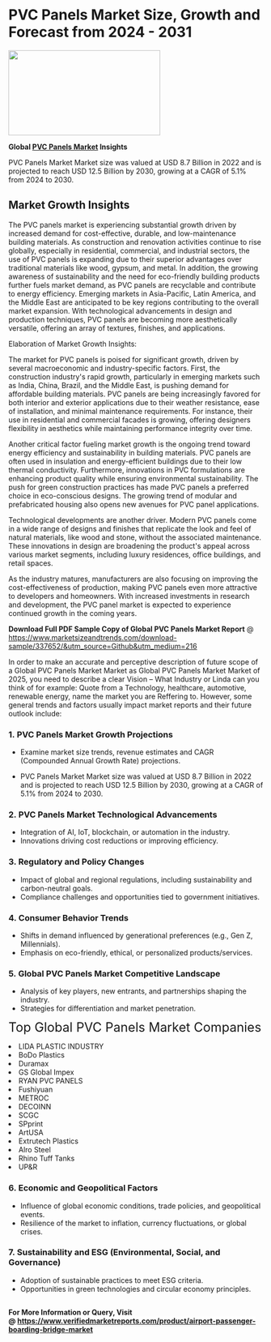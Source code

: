 <H1>PVC Panels Market Size, Growth and Forecast from 2024 - 2031</H1><img class="aligncenter size-medium wp-image-584254" src="https://thirdeyenews.in/wp-content/uploads/2024/09/Global-Market-Research-300x168.jpeg" alt="" width="300" height="168" /><p><strong>Global&nbsp;<a href="https://www.marketsizeandtrends.com/download-sample/337652/&amp;utm_source=Github&utm_medium=216">PVC Panels Market</a> Insights</strong></p><p>PVC Panels Market Market size was valued at USD 8.7 Billion in 2022 and is projected to reach USD 12.5 Billion by 2030, growing at a CAGR of 5.1% from 2024 to 2030.</p><p><h2>Market Growth Insights</h2> <p>The PVC panels market is experiencing substantial growth driven by increased demand for cost-effective, durable, and low-maintenance building materials. As construction and renovation activities continue to rise globally, especially in residential, commercial, and industrial sectors, the use of PVC panels is expanding due to their superior advantages over traditional materials like wood, gypsum, and metal. In addition, the growing awareness of sustainability and the need for eco-friendly building products further fuels market demand, as PVC panels are recyclable and contribute to energy efficiency. Emerging markets in Asia-Pacific, Latin America, and the Middle East are anticipated to be key regions contributing to the overall market expansion. With technological advancements in design and production techniques, PVC panels are becoming more aesthetically versatile, offering an array of textures, finishes, and applications. </p> <p>Elaboration of Market Growth Insights:</p> <p>The market for PVC panels is poised for significant growth, driven by several macroeconomic and industry-specific factors. First, the construction industry's rapid growth, particularly in emerging markets such as India, China, Brazil, and the Middle East, is pushing demand for affordable building materials. PVC panels are being increasingly favored for both interior and exterior applications due to their weather resistance, ease of installation, and minimal maintenance requirements. For instance, their use in residential and commercial facades is growing, offering designers flexibility in aesthetics while maintaining performance integrity over time.</p> <p>Another critical factor fueling market growth is the ongoing trend toward energy efficiency and sustainability in building materials. PVC panels are often used in insulation and energy-efficient buildings due to their low thermal conductivity. Furthermore, innovations in PVC formulations are enhancing product quality while ensuring environmental sustainability. The push for green construction practices has made PVC panels a preferred choice in eco-conscious designs. The growing trend of modular and prefabricated housing also opens new avenues for PVC panel applications.</p> <p>Technological developments are another driver. Modern PVC panels come in a wide range of designs and finishes that replicate the look and feel of natural materials, like wood and stone, without the associated maintenance. These innovations in design are broadening the product's appeal across various market segments, including luxury residences, office buildings, and retail spaces.</p> <p>As the industry matures, manufacturers are also focusing on improving the cost-effectiveness of production, making PVC panels even more attractive to developers and homeowners. With increased investments in research and development, the PVC panel market is expected to experience continued growth in the coming years.</p> <p></p><p><span class=""><strong>Download Full PDF Sample Copy of Global PVC Panels Market Report</strong> @ <a href="https://www.marketsizeandtrends.com/download-sample/337652/&amp;utm_source=Github&utm_medium=216" target="_blank">https://www.marketsizeandtrends.com/download-sample/337652/&amp;utm_source=Github&utm_medium=216</a></span></p><p>In order to make an accurate and perceptive description of future scope of a Global&nbsp;PVC Panels Market Market as Global&nbsp;PVC Panels Market Market of 2025, you need to describe a clear Vision &ndash; What Industry or Linda can you think of for example: Quote from a Technology, healthcare, automotive, renewable energy, name the market you are Reffering to. However, some general trends and factors usually impact market reports and their future outlook include:</p><h3>1.&nbsp;<strong>PVC Panels Market Growth Projections</strong></h3><ul><li>Examine market size trends, revenue estimates and CAGR (Compounded Annual Growth Rate) projections.</li><li><p>PVC Panels Market Market size was valued at USD 8.7 Billion in 2022 and is projected to reach USD 12.5 Billion by 2030, growing at a CAGR of 5.1% from 2024 to 2030.</p></li></ul><h3>2.&nbsp;<strong>PVC Panels Market Technological Advancements</strong></h3><ul><li>Integration of AI, IoT, blockchain, or automation in the industry.</li><li>Innovations driving cost reductions or improving efficiency.</li></ul><h3>3.&nbsp;<strong>Regulatory and Policy Changes</strong></h3><ul><li>Impact of global and regional regulations, including sustainability and carbon-neutral goals.</li><li>Compliance challenges and opportunities tied to government initiatives.</li></ul><h3>4.&nbsp;<strong>Consumer Behavior Trends</strong></h3><ul><li>Shifts in demand influenced by generational preferences (e.g., Gen Z, Millennials).</li><li>Emphasis on eco-friendly, ethical, or personalized products/services.</li></ul><h3>5.&nbsp;<strong>Global PVC Panels Market Competitive Landscape</strong></h3><ul><li>Analysis of key players, new entrants, and partnerships shaping the industry.</li><li>Strategies for differentiation and market penetration.</li></ul><p data-pm-slice="1 1 []"><span style="color: inherit; font-family: inherit; font-size: 25px;">Top Global PVC Panels Market Companies</span></p><div class="" data-test-id=""><p><li>LIDA PLASTIC INDUSTRY</li><li> BoDo Plastics</li><li> Duramax</li><li> GS Global Impex</li><li> RYAN PVC PANELS</li><li> Fushiyuan</li><li> METROC</li><li> DECOINN</li><li> SCGC</li><li> SPprint</li><li> ArtUSA</li><li> Extrutech Plastics</li><li> Alro Steel</li><li> Rhino Tuff Tanks</li><li> UP&R</li></p></div><h3>6.&nbsp;<strong>Economic and Geopolitical Factors</strong></h3><ul><li>Influence of global economic conditions, trade policies, and geopolitical events.</li><li>Resilience of the market to inflation, currency fluctuations, or global crises.</li></ul><h3>7.&nbsp;<strong>Sustainability and ESG (Environmental, Social, and Governance)</strong></h3><ul><li>Adoption of sustainable practices to meet ESG criteria.</li><li>Opportunities in green technologies and circular economy principles.</li></ul><h2><strong style="font-size: 14px;">For More Information or Query, Visit @&nbsp;</strong><a style="background-color: #ffffff; font-size: 14px;" href="https://www.marketsizeandtrends.com/report/pvc-panels-market/" target="_blank">https://www.verifiedmarketreports.com/product/airport-passenger-boarding-bridge-market</a></h2>
